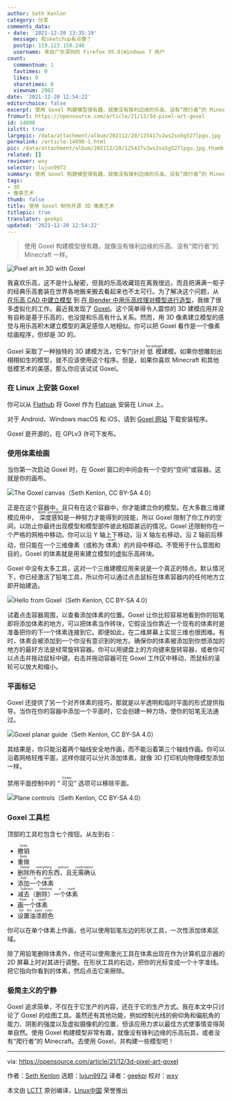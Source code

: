 ```yaml
---
author: Seth Kenlon
category: 分享
comments_data:
- date: '2021-12-20 13:35:19'
  message: 和sketchup有点像？
  postip: 119.123.150.248
  username: 来自广东深圳的 Firefox 95.0|Windows 7 用户
count:
  commentnum: 1
  favtimes: 0
  likes: 0
  sharetimes: 0
  viewnum: 2982
date: '2021-12-20 12:54:22'
editorchoice: false
excerpt: 使用 Goxel 构建模型很有趣，就像没有锋利边缘的乐高、没有“爬行者”的 Minecraft 一样。
fromurl: https://opensource.com/article/21/12/3d-pixel-art-goxel
id: 14098
islctt: true
largepic: /data/attachment/album/202112/20/125417v2ws2so5g527lpgu.jpg
permalink: /article-14098-1.html
pic: /data/attachment/album/202112/20/125417v2ws2so5g527lpgu.jpg.thumb.jpg
related: []
reviewer: wxy
selector: lujun9972
summary: 使用 Goxel 构建模型很有趣，就像没有锋利边缘的乐高、没有“爬行者”的 Minecraft 一样。
tags:
- 3D
- 像素艺术
thumb: false
title: 使用 Goxel 制作开源 3D 像素艺术
titlepic: true
translator: geekpi
updated: '2021-12-20 12:54:22'
---
```



> 
> 使用 Goxel 构建模型很有趣，就像没有锋利边缘的乐高、没有“爬行者”的 Minecraft 一样。
> 
> 
> 


![](/data/attachment/album/202112/20/125417v2ws2so5g527lpgu.jpg "Pixel art in 3D with Goxel")


我喜欢乐高，这不是什么秘密，但我的乐高收藏现在离我很远，而且把满满一柜子的经典乐高套装在世界各地搬来搬去看起来也不太可行。为了解决这个问题，从 [在乐高 CAD 中建立模型](https://opensource.com/article/20/6/open-source-virtual-lego) 到 [在 Blender 中用乐高纹理对模型进行造型](https://opensource.com/article/20/7/lego-blender-bricker)，我做了很多虚拟化的工作。最近我发现了 [Goxel](https://goxel.xyz/)。这个简单得令人震惊的 3D 建模应用并没有自称是基于乐高的，也没提和乐高有什么关系。然而，用 3D 像素建立模型的感觉与用乐高积木建立模型的满足感惊人地相似。你可以把 Goxel 看作是一个像素绘画程序，但却是 3D 的。


Goxel 采取了一种独特的 3D 建模方法，它专门针对 <ruby> 低模 <rt>  low polygon </rt></ruby> 建模。如果你想雕刻出栩栩如生的模型，就不应该使用这个程序。但是，如果你喜欢 Minecraft 和其他低模艺术的美感，那么你应该试试 Goxel。


### 在 Linux 上安装 Goxel


你可以从 [Flathub](https://flathub.org/apps/details/io.github.guillaumechereau.Goxel) 将 Goxel 作为 [Flatpak](https://opensource.com/article/21/11/install-flatpak-linux) 安装在 Linux 上。


对于 Android、Windows macOS 和 iOS，请到 [Goxel 网站](https://goxel.xyz/) 下载安装程序。


Goxel 是开源的，在 GPLv3 许可下发布。


### 使用体素绘画


当你第一次启动 Goxel 时，在 Goxel 窗口的中间会有一个空的“空间”或容器。这就是你的画布。


![The Goxel canvas（Seth Kenlon, CC BY-SA 4.0）](/data/attachment/album/202112/20/125424mjqqq2wcu6z5yqq5.jpg "The Goxel canvas")


正是在这个容器中，且只有在这个容器中，你才能建立你的模型。在大多数三维建模应用中，<ruby> 深度感知 <rt>  depth perception </rt></ruby>是一种努力才能得到的技能，所以 Goxel 限制了你工作的空间，以防止你最终出现模型和模型部件彼此相距甚远的情况。Goxel 还限制你在一个严格的网格中移动。你可以沿 Y 轴上下移动，沿 X 轴左右移动，沿 Z 轴前后移动，但只能在一个三维像素（或称为 <ruby> 体素 <rt>  voxel </rt></ruby>）的片段中移动。不管用于什么意图和目的，Goxel 的体素就是用来建立模型的虚拟乐高砖块。


Goxel 中没有太多工具，这对一个三维建模应用来说是一个真正的特点。默认情况下，你已经激活了铅笔工具，所以你可以通过点击鼠标在体素容器内的任何地方立即开始建造。


![Hello from Goxel（Seth Kenlon, CC BY-SA 4.0）](/data/attachment/album/202112/20/125424llnbetuu0dnetuo2.jpg "Hello from Goxel")


试着点击容器周围，以查看添加体素的位置。Goxel 让你比较容易地看到你的铅笔即将添加体素的地方，可以把体素当作砖块，它假设当你靠近一个现有的体素时是准备把你的下一个体素连接到它。即便如此，在二维屏幕上实现三维也很困难。有时，体素会被添加到一个你没有意识到的地方。确保你的体素被添加到你想添加的地方的最好方法是经常旋转容器。你可以用键盘上的方向键来旋转容器，或者你可以点击并拖动鼠标中键。右击并拖动容器可在 Goxel 工作区中移动，而鼠标的滚轮可以放大和缩小。


### 平面标记


Goxel 还提供了另一个对齐体素的技巧，那就是以半透明和临时平面的形式提供指导。当你在你的容器中添加一个平面时，它会创建一种力场，使你的铅笔无法通过。


![Goxel planar guide（Seth Kenlon, CC BY-SA 4.0）](/data/attachment/album/202112/20/125425h7nhbh7bcnhbebb7.jpg "Goxel planar guide")


其结果是，你只能沿着两个轴线安全地作画，而不能沿着第三个轴线作画。你可以沿着网格轻推平面，这样你就可以分片添加体素，就像 3D 打印机向物理模型添加一样。


禁用平面控制中的 “<ruby> 可见 <rt>  Visible </rt></ruby>” 选项可以移除平面。


![Plane controls（Seth Kenlon, CC BY-SA 4.0）](/data/attachment/album/202112/20/125425cwkpwmi77ccfpfw7.jpg "Plane controls")


### Goxel 工具栏


顶部的工具栏包含七个按钮。从左到右：


* <ruby> 撤销 <rt>  Undo </rt></ruby>
* <ruby> 重做 <rt>  Redo </rt></ruby>
* <ruby> 删除所有的东西，且无需确认 <rt>  Delete everything without confirmation </rt></ruby>
* <ruby> 添加一个体素 <rt>  Add a voxel </rt></ruby>
* <ruby> 减去（删除）一个体素 <rt>  Subtract (remove) a voxel </rt></ruby>
* <ruby> 画一个体素 <rt>  Paint a voxel </rt></ruby>
* <ruby> 设置油漆颜色 <rt>  Set the paint color </rt></ruby>


你可以在单个体素上作画，也可以使用铅笔左边的形状工具，一次性添加体素区域。


除了用铅笔删除体素外，你还可以使用激光工具在体素出现在作为计算机显示器的 2D 屏幕上时对其进行调整。在形状工具的右边，把你的光标变成一个十字准线。把它指向你看到的体素，然后点击它来擦除。


### 极简主义的宁静


Goxel 追求简单，不仅在于它生产的内容，还在于它的生产方式。我在本文中只讨论了 Goxel 的绘图工具。虽然还有其他功能，例如控制光线的俯仰角和偏航角的能力、阴影的强度以及虚拟摄像机的位置，但该应用力求以最佳方式使事情变得简单自然。使用 Goxel 构建模型非常有趣，就像没有锋利边缘的乐高玩具，或者没有“爬行者”的 Minecraft。去使用 Goxel，并构建一些模型吧！




---


via: <https://opensource.com/article/21/12/3d-pixel-art-goxel>


作者：[Seth Kenlon](https://opensource.com/users/seth) 选题：[lujun9972](https://github.com/lujun9972) 译者：[geekpi](https://github.com/geekpi) 校对：[wxy](https://github.com/wxy)


本文由 [LCTT](https://github.com/LCTT/TranslateProject) 原创编译，[Linux中国](https://linux.cn/) 荣誉推出